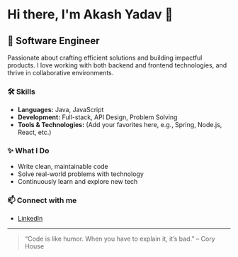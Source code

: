 # Hi there, I'm Akash Yadav 👋

## 🚀 Software Engineer  
Passionate about crafting efficient solutions and building impactful products. I love working with both backend and frontend technologies, and thrive in collaborative environments.

### 🛠️ Skills
- **Languages:** Java, JavaScript
- **Development:** Full-stack, API Design, Problem Solving
- **Tools & Technologies:** (Add your favorites here, e.g., Spring, Node.js, React, etc.)

### ✨ What I Do
- Write clean, maintainable code
- Solve real-world problems with technology
- Continuously learn and explore new tech

<!-- Add more sections if you wish, e.g., Projects, Achievements, Blog, etc. -->

### 📫 Connect with me
- [LinkedIn](https://www.linkedin.com/in/akash-yadav-878906286)

---

> “Code is like humor. When you have to explain it, it’s bad.” – Cory House

<!--
Feel free to reach out or check out my repositories!
-->
